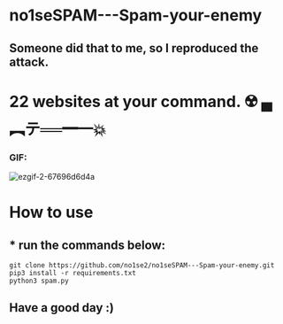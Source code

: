 # no1seSPAM---Spam-your-enemy
## Someone did that to me, so I reproduced the attack.
# 22 websites at your command. ☢️ ▄︻テ══━一💥
### GIF:

![ezgif-2-67696d6d4a](https://github.com/no1se2/no1seSPAM---Spam-your-enemy/assets/98566890/c1e94619-f19c-4174-8a10-7f33afa165c6)

# How to use

## * run the commands below:
```
git clone https://github.com/no1se2/no1seSPAM---Spam-your-enemy.git
pip3 install -r requirements.txt
python3 spam.py
```


## Have a good day :)
